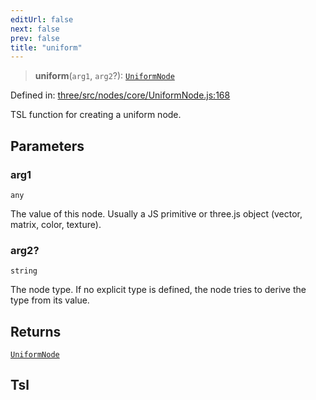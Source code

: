 ```yaml
---
editUrl: false
next: false
prev: false
title: "uniform"
---
```


> **uniform**(`arg1`, `arg2`?): [`UniformNode`](/reference/threewebgpu/classes/uniformnode/)

Defined in: [three/src/nodes/core/UniformNode.js:168](https://github.com/DefinitelyMaybe/three-i18n/blob/fa57b79433d1c349ffb23a78727299c8d4190136/three/src/nodes/core/UniformNode.js#L168)

TSL function for creating a uniform node.

## Parameters

### arg1

`any`

The value of this node. Usually a JS primitive or three.js object (vector, matrix, color, texture).

### arg2?

`string`

The node type. If no explicit type is defined, the node tries to derive the type from its value.

## Returns

[`UniformNode`](/reference/threewebgpu/classes/uniformnode/)

## Tsl
